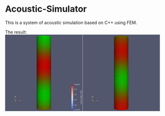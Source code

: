 # Acoustic-Simulator

This is a system of acoustic simulation based on C++ using FEM. 

The result:
<img src="screenshot.png">
